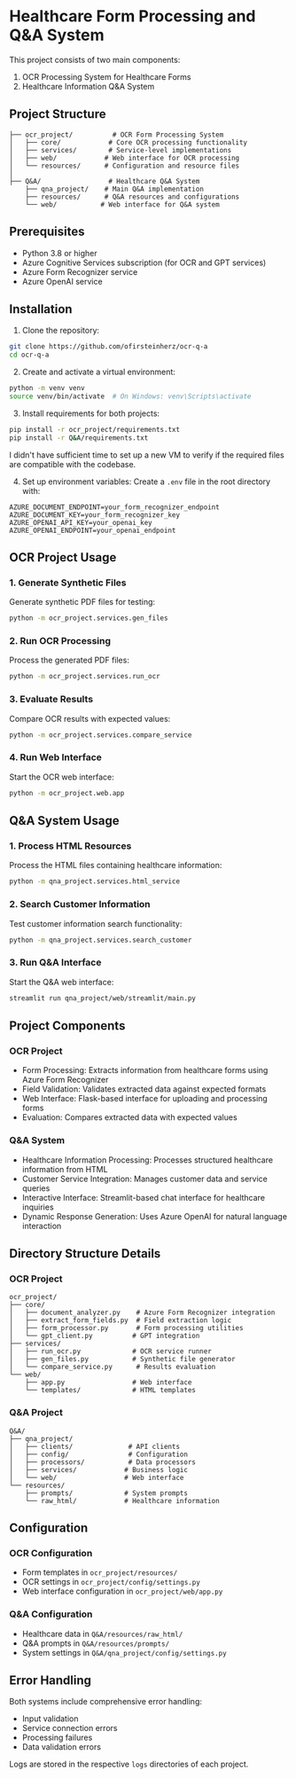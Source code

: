 # Healthcare Form Processing and Q&A System

This project consists of two main components:
1. OCR Processing System for Healthcare Forms
2. Healthcare Information Q&A System

## Project Structure

```
├── ocr_project/          # OCR Form Processing System
│   ├── core/            # Core OCR processing functionality
│   ├── services/        # Service-level implementations
│   ├── web/            # Web interface for OCR processing
│   └── resources/      # Configuration and resource files
│
├── Q&A/                 # Healthcare Q&A System
    ├── qna_project/    # Main Q&A implementation
    ├── resources/      # Q&A resources and configurations
    └── web/           # Web interface for Q&A system
```

## Prerequisites

- Python 3.8 or higher
- Azure Cognitive Services subscription (for OCR and GPT services)
- Azure Form Recognizer service
- Azure OpenAI service

## Installation

1. Clone the repository:
```bash
git clone https://github.com/ofirsteinherz/ocr-q-a
cd ocr-q-a
```

2. Create and activate a virtual environment:
```bash
python -m venv venv
source venv/bin/activate  # On Windows: venv\Scripts\activate
```

3. Install requirements for both projects:
```bash
pip install -r ocr_project/requirements.txt
pip install -r Q&A/requirements.txt
```

I didn't have sufficient time to set up a new VM to verify if the required files are compatible with the codebase.

4. Set up environment variables:
  Create a `.env` file in the root directory with:

```
AZURE_DOCUMENT_ENDPOINT=your_form_recognizer_endpoint
AZURE_DOCUMENT_KEY=your_form_recognizer_key
AZURE_OPENAI_API_KEY=your_openai_key
AZURE_OPENAI_ENDPOINT=your_openai_endpoint
```

## OCR Project Usage

### 1. Generate Synthetic Files
Generate synthetic PDF files for testing:
```bash
python -m ocr_project.services.gen_files
```

### 2. Run OCR Processing
Process the generated PDF files:
```bash
python -m ocr_project.services.run_ocr
```

### 3. Evaluate Results
Compare OCR results with expected values:
```bash
python -m ocr_project.services.compare_service
```

### 4. Run Web Interface
Start the OCR web interface:
```bash
python -m ocr_project.web.app
```

## Q&A System Usage

### 1. Process HTML Resources
Process the HTML files containing healthcare information:
```bash
python -m qna_project.services.html_service
```

### 2. Search Customer Information
Test customer information search functionality:
```bash
python -m qna_project.services.search_customer
```

### 3. Run Q&A Interface
Start the Q&A web interface:
```bash
streamlit run qna_project/web/streamlit/main.py
```

## Project Components

### OCR Project
- Form Processing: Extracts information from healthcare forms using Azure Form Recognizer
- Field Validation: Validates extracted data against expected formats
- Web Interface: Flask-based interface for uploading and processing forms
- Evaluation: Compares extracted data with expected values

### Q&A System
- Healthcare Information Processing: Processes structured healthcare information from HTML
- Customer Service Integration: Manages customer data and service queries
- Interactive Interface: Streamlit-based chat interface for healthcare inquiries
- Dynamic Response Generation: Uses Azure OpenAI for natural language interaction

## Directory Structure Details

### OCR Project
```
ocr_project/
├── core/
│   ├── document_analyzer.py    # Azure Form Recognizer integration 
│   ├── extract_form_fields.py  # Field extraction logic
│   ├── form_processor.py       # Form processing utilities
│   └── gpt_client.py          # GPT integration
├── services/
│   ├── run_ocr.py             # OCR service runner
│   ├── gen_files.py           # Synthetic file generator
│   └── compare_service.py      # Results evaluation
└── web/
    ├── app.py                 # Web interface
    └── templates/             # HTML templates
```

### Q&A Project
```
Q&A/
├── qna_project/
│   ├── clients/              # API clients
│   ├── config/               # Configuration
│   ├── processors/           # Data processors
│   ├── services/            # Business logic
│   └── web/                 # Web interface
└── resources/
    ├── prompts/             # System prompts
    └── raw_html/            # Healthcare information
```

## Configuration

### OCR Configuration
- Form templates in `ocr_project/resources/`
- OCR settings in `ocr_project/config/settings.py`
- Web interface configuration in `ocr_project/web/app.py`

### Q&A Configuration
- Healthcare data in `Q&A/resources/raw_html/`
- Q&A prompts in `Q&A/resources/prompts/`
- System settings in `Q&A/qna_project/config/settings.py`

## Error Handling

Both systems include comprehensive error handling:
- Input validation
- Service connection errors
- Processing failures
- Data validation errors

Logs are stored in the respective `logs` directories of each project.
